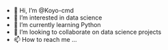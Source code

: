 - 👋 Hi, I’m @Koyo-cmd
- 👀 I’m interested in data science
- 🌱 I’m currently learning Python
- 💞️ I’m looking to collaborate on data science projects
- 📫 How to reach me ...

<!---
Koyo-cmd/Koyo-cmd is a ✨ special ✨ repository because its `README.md` (this file) appears on your GitHub profile.
You can click the Preview link to take a look at your changes.
--->
